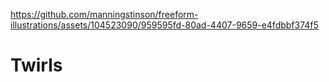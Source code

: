 https://github.com/manningstinson/freeform-illustrations/assets/104523090/959595fd-80ad-4407-9659-e4fdbbf374f5
# Twirls
